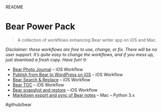 README

# Bear Power Pack
> A collection of workflows enhancing Bear writer app on iOS and Mac.  

*Disclaimer: these workflows are free to use, change, or fix. There will be no user support. It’s quite easy to change the workflows, and if you mess up, just download a fresh copy. Have fun!* 🤓

* [Bear Photo Journal](https://github.com/rovest/Bear-Power-Pack/blob/master/Bear%20Photo%20Journal.md) – iOS Workflow
* [Publish from Bear to WordPress on iOS](https://github.com/rovest/Bear-Power-Pack/blob/master/Publish%20from%20Bear%20to%20WordPress%20on%20iOS.md) – iOS Workflow
* [Bear Search & Replace](https://github.com/rovest/Bear-Power-Pack/blob/master/Bear%20Search%20%26%20Replace.md) – iOS Workflow
* [Bear TOC](https://github.com/rovest/Bear-Power-Pack/blob/master/Bear%20TOC.md) – iOS Workflow
* [Bear snapshot and restore](https://github.com/rovest/Bear-Power-Pack/blob/master/Bear%20snapshot%20and%20restore.md) – iOS Workflow
* [Markdown export and sync of Bear notes](https://github.com/rovest/Bear-Markdown-Export) – Mac – Python 3.x

#github/bear